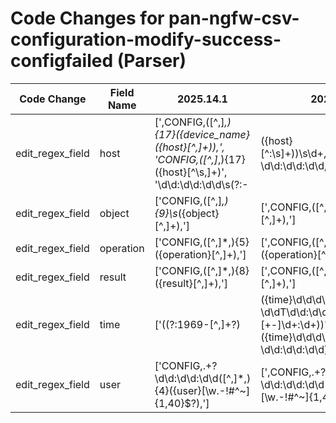 # Code Changes for pan-ngfw-csv-configuration-modify-success-configfailed (Parser)

| Code Change | Field Name | 2025.14.1 | 2025.15.1 |
|-------------|------------|-----------|------------|
| edit_regex_field | host | [',CONFIG,([^,]*,){17}({device_name}({host}[^,]+)),', 'CONFIG,([^,]*,){17}({host}[^\s,]+)', '\d\d:\d\d:\d\d\s(?:-|({host}[^:\s]+))\s\d+,\d\d\d\d\/\d\d\/\d\d \d\d:\d\d:\d\d,'] | [',CONFIG,([^,]*,){17}({device_name}({host}[^,]+)),', ',CONFIG,([^,]*,){17}({host}[^\s,]+)', '\d\d:\d\d:\d\d\s(?:-|({host}[^:\s]+))\s\d+,\d\d\d\d\/\d\d\/\d\d \d\d:\d\d:\d\d,'] |
| edit_regex_field | object | ['CONFIG,([^,]*,){9}\s*({object}[^,]+),'] | [',CONFIG,([^,]*,){9}\s*({object}[^,]+),'] |
| edit_regex_field | operation | ['CONFIG,([^,]*,){5}({operation}[^,]+),'] | [',CONFIG,([^,]*,){5}({operation}[^,]+),'] |
| edit_regex_field | result | ['CONFIG,([^,]*,){8}({result}[^,]+),'] | [',CONFIG,([^,]*,){8}({result}[^,]+),'] |
| edit_regex_field | time | ['((?:1969-[^,]+?)|({time}\d\d\d\d-\d\d-\d\dT\d\d:\d\d:\d\d\.\d+[\+-]\d+:\d+))', 'CONFIG,.+?({time}\d\d\d\d\/\d\d\/\d\d \d\d:\d\d:\d\d)'] | ['((?:1969-[^,]+?)|({time}\d\d\d\d-\d\d-\d\dT\d\d:\d\d:\d\d\.\d+[\+-]\d+:\d+))', ',CONFIG,.+?({time}\d\d\d\d\/\d\d\/\d\d \d\d:\d\d:\d\d)'] |
| edit_regex_field | user | ['CONFIG,.+?\d\d:\d\d:\d\d([^,]*,){4}({user}[\w\.\-\!\#\^\~]{1,40}\$?),'] | [',CONFIG,.+?\d\d:\d\d:\d\d([^,]*,){4}({user}[\w\.\-\!\#\^\~]{1,40}\$?),'] |